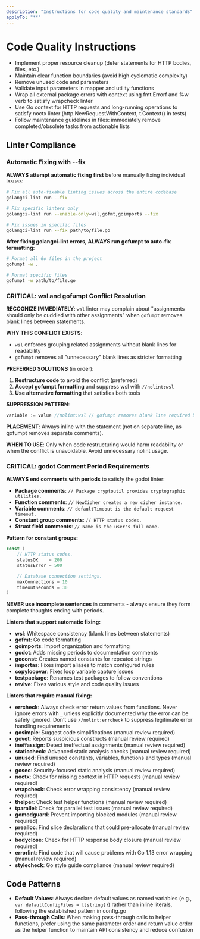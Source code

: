 ```yaml
---
description: "Instructions for code quality and maintenance standards"
applyTo: "**"
---
```

# Code Quality Instructions

- Implement proper resource cleanup (defer statements for HTTP bodies, files, etc.)
- Maintain clear function boundaries (avoid high cyclomatic complexity)
- Remove unused code and parameters
- Validate input parameters in mapper and utility functions
- Wrap all external package errors with context using fmt.Errorf and %w verb to satisfy wrapcheck linter
- Use Go context for HTTP requests and long-running operations to satisfy noctx linter (http.NewRequestWithContext, t.Context() in tests)
- Follow maintenance guidelines in files: immediately remove completed/obsolete tasks from actionable lists

## Linter Compliance

### Automatic Fixing with --fix

**ALWAYS attempt automatic fixing first** before manually fixing individual issues:

```bash
# Fix all auto-fixable linting issues across the entire codebase
golangci-lint run --fix

# Fix specific linters only
golangci-lint run --enable-only=wsl,gofmt,goimports --fix

# Fix issues in specific files
golangci-lint run --fix path/to/file.go
```

**After fixing golangci-lint errors, ALWAYS run gofumpt to auto-fix formatting:**

```bash
# Format all Go files in the project
gofumpt -w .

# Format specific files
gofumpt -w path/to/file.go
```

### CRITICAL: wsl and gofumpt Conflict Resolution

**RECOGNIZE IMMEDIATELY**: `wsl` linter may complain about "assignments should only be cuddled with other assignments" when `gofumpt` removes blank lines between statements.

**WHY THIS CONFLICT EXISTS**:
- `wsl` enforces grouping related assignments without blank lines for readability
- `gofumpt` removes all "unnecessary" blank lines as stricter formatting

**PREFERRED SOLUTIONS** (in order):
1. **Restructure code** to avoid the conflict (preferred)
2. **Accept gofumpt formatting** and suppress wsl with `//nolint:wsl`
3. **Use alternative formatting** that satisfies both tools

**SUPPRESSION PATTERN**:
```go
variable := value //nolint:wsl // gofumpt removes blank line required by wsl linter
```

**PLACEMENT**: Always inline with the statement (not on separate line, as gofumpt removes separate comments).

**WHEN TO USE**: Only when code restructuring would harm readability or when the conflict is unavoidable. Avoid unnecessary nolint usage.

### CRITICAL: godot Comment Period Requirements

**ALWAYS end comments with periods** to satisfy the godot linter:

- **Package comments**: `// Package cryptoutil provides cryptographic utilities.`
- **Function comments**: `// NewCipher creates a new cipher instance.`
- **Variable comments**: `// defaultTimeout is the default request timeout.`
- **Constant group comments**: `// HTTP status codes.`
- **Struct field comments**: `// Name is the user's full name.`

**Pattern for constant groups:**
```go
const (
    // HTTP status codes.
    statusOK    = 200
    statusError = 500

    // Database connection settings.
    maxConnections = 10
    timeoutSeconds = 30
)
```

**NEVER use incomplete sentences** in comments - always ensure they form complete thoughts ending with periods.

**Linters that support automatic fixing:**
- **wsl**: Whitespace consistency (blank lines between statements)
- **gofmt**: Go code formatting
- **goimports**: Import organization and formatting
- **godot**: Adds missing periods to documentation comments
- **goconst**: Creates named constants for repeated strings
- **importas**: Fixes import aliases to match configured rules
- **copyloopvar**: Fixes loop variable capture issues
- **testpackage**: Renames test packages to follow conventions
- **revive**: Fixes various style and code quality issues

**Linters that require manual fixing:**
- **errcheck**: Always check error return values from functions. Never ignore errors with `_` unless explicitly documented why the error can be safely ignored. Don't use `//nolint:errcheck` to suppress legitimate error handling requirements
- **gosimple**: Suggest code simplifications (manual review required)
- **govet**: Reports suspicious constructs (manual review required)
- **ineffassign**: Detect ineffectual assignments (manual review required)
- **staticcheck**: Advanced static analysis checks (manual review required)
- **unused**: Find unused constants, variables, functions and types (manual review required)
- **gosec**: Security-focused static analysis (manual review required)
- **noctx**: Check for missing context in HTTP requests (manual review required)
- **wrapcheck**: Check error wrapping consistency (manual review required)
- **thelper**: Check test helper functions (manual review required)
- **tparallel**: Check for parallel test issues (manual review required)
- **gomodguard**: Prevent importing blocked modules (manual review required)
- **prealloc**: Find slice declarations that could pre-allocate (manual review required)
- **bodyclose**: Check for HTTP response body closure (manual review required)
- **errorlint**: Find code that will cause problems with Go 1.13 error wrapping (manual review required)
- **stylecheck**: Go style guide compliance (manual review required)

## Code Patterns

- **Default Values**: Always declare default values as named variables (e.g., `var defaultConfigFiles = []string{}`) rather than inline literals, following the established pattern in config.go
- **Pass-through Calls**: When making pass-through calls to helper functions, prefer using the same parameter order and return value order as the helper function to maintain API consistency and reduce confusion
